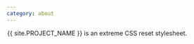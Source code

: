 ```yaml
---
category: about
---
```


&#8202;<span class="project-name">{{ site.PROJECT_NAME }}</span> is an extreme CSS reset stylesheet.